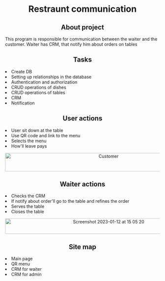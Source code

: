 <h1 align="center">Restraunt communication</h1>

<h2 align="center">About project</h2>
<p>This program is responsible for communication between the waiter and the customer. Waiter has CRM, that notify him about orders on tables</p>

<h2 align="center">Tasks</h2>
<li>Create DB</li>
<li>Setting up relationships in the database</li>
<li>Authentication and authorization </li>
<li>CRUD operations of dishes</li>
<li>CRUD operations of tables</li>
<li>CRM</li>
<li>Notification</li>


<h2 align="center">User actions</h2>
<li> User sit down at the table</li>
<li> Use QR code and link to the menu</li>
<li> Selects the menu</li>
<li> How'll leave pays</li>

<p align="center"><img width="658" height="60" alt="Customer" src="https://user-images.githubusercontent.com/69418373/212341649-4d439b79-dcba-4078-ac5c-4e276fab4ebb.jpg"></p>

<h2 align="center"> Waiter actions</h2>
<li>Checks the CRM</li>
<li>If notify about order'll go to the table and refines the order</li>
<li>Serves the table</li>
<li>Closes the table</li>

<p align="center"><img width="658" height="50" alt="Screenshot 2023-01-12 at 15 05 20" src="https://user-images.githubusercontent.com/69418373/212168216-d250a49a-4a4f-43c8-9293-bb12d9122f1b.png"></p>


<h2 align="center">Site map</h2>
<li>Main page</li>
<li>QR menu</li>
<li>CRM for waiter</li>
<li>CRM for admin</li>
